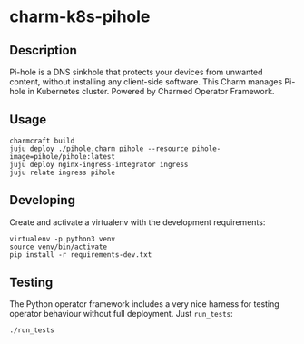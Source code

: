 # charm-k8s-pihole

## Description

Pi-hole is a DNS sinkhole that protects your devices from unwanted content,
without installing any client-side software.
This Charm manages Pi-hole in Kubernetes cluster.
Powered by Charmed Operator Framework.

## Usage


    charmcraft build
    juju deploy ./pihole.charm pihole --resource pihole-image=pihole/pihole:latest
    juju deploy nginx-ingress-integrator ingress
    juju relate ingress pihole


## Developing

Create and activate a virtualenv with the development requirements:

    virtualenv -p python3 venv
    source venv/bin/activate
    pip install -r requirements-dev.txt

## Testing

The Python operator framework includes a very nice harness for testing
operator behaviour without full deployment. Just `run_tests`:

    ./run_tests

